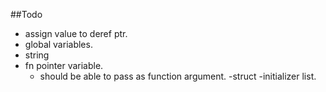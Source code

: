 ##Todo
- assign value to deref ptr.
- global variables.
- string
- fn pointer variable.
    - should be able to pass as function argument.
-struct
    -initializer list. 
